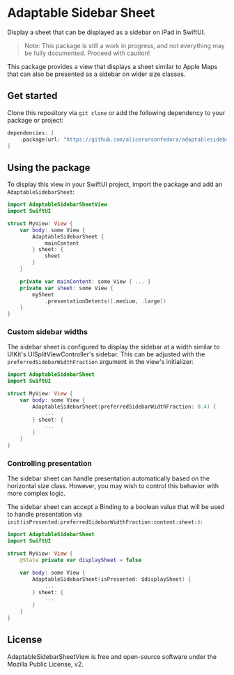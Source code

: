 # Adaptable Sidebar Sheet

Display a sheet that can be displayed as a sidebar on iPad in SwiftUI.

> Note: This package is still a work in progress, and not everything may
> be fully documented. Proceed with caution!

This package provides a view that displays a sheet similar to Apple Maps
that can also be presented as a sidebar on wider size classes.

## Get started

Clone this repository via `git clone` or add the following dependency to
your package or project:

```swift
dependencies: [
    .package(url: "https://github.com/alicerunsonfedora/adaptablesidebarsheetview", branch: "main")
]
```

## Using the package

To display this view in your SwiftUI project, import the package and add
an `AdaptableSidebarSheet`:

```swift
import AdaptableSidebarSheetView
import SwiftUI

struct MyView: View {
    var body: some View {
        AdaptableSidebarSheet {
            mainContent
        } sheet: {
            sheet
        }
    }

    private var mainContent: some View { ... }
    private var sheet: some View { 
        mySheet
            .presentationDetents([.medium, .large])
    }
}
```

### Custom sidebar widths

The sidebar sheet is configured to display the sidebar at a width similar
to UIKit's UISplitViewController's sidebar. This can be adjusted with the
`preferredSidebarWidthFraction` argument in the view's initializer:

```swift
import AdaptableSidebarSheet
import SwiftUI

struct MyView: View {
    var body: some View {
        AdaptableSidebarSheet(preferredSidebarWidthFraction: 0.4) {
            ...
        } sheet: {
            ...
        }
    }
}
```

### Controlling presentation

The sidebar sheet can handle presentation automatically based on the
horizontal size class. However, you may wish to control this behavior
with more complex logic.

The sidebar sheet can accept a Binding to a boolean value that will be used
to handle presentation via
`init(isPresented:preferredSidebarWidthFraction:content:sheet:)`:

```swift
import AdaptableSidebarSheet
import SwiftUI

struct MyView: View {
    @State private var displaySheet = false

    var body: some View {
        AdaptableSidebarSheet(isPresented: $displaySheet) {
            ...
        } sheet: {
            ...
        }
    }
}
```

## License

AdaptableSidebarSheetView is free and open-source software under the
Mozilla Public License, v2.
